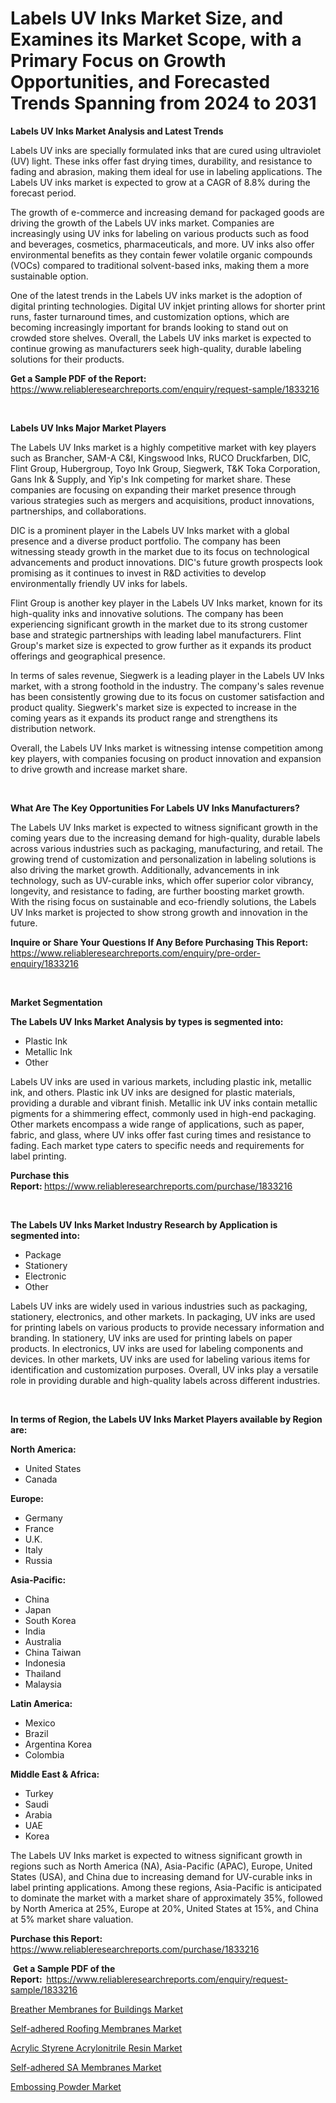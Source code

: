 <p><h1>Labels UV Inks Market Size, and Examines its Market Scope, with a Primary Focus on Growth Opportunities, and Forecasted Trends Spanning from 2024 to 2031</h1></p><p><strong>Labels UV Inks Market Analysis and Latest Trends</strong></p>
<p><p>Labels UV inks are specially formulated inks that are cured using ultraviolet (UV) light. These inks offer fast drying times, durability, and resistance to fading and abrasion, making them ideal for use in labeling applications. The Labels UV inks market is expected to grow at a CAGR of 8.8% during the forecast period.</p><p>The growth of e-commerce and increasing demand for packaged goods are driving the growth of the Labels UV inks market. Companies are increasingly using UV inks for labeling on various products such as food and beverages, cosmetics, pharmaceuticals, and more. UV inks also offer environmental benefits as they contain fewer volatile organic compounds (VOCs) compared to traditional solvent-based inks, making them a more sustainable option.</p><p>One of the latest trends in the Labels UV inks market is the adoption of digital printing technologies. Digital UV inkjet printing allows for shorter print runs, faster turnaround times, and customization options, which are becoming increasingly important for brands looking to stand out on crowded store shelves. Overall, the Labels UV inks market is expected to continue growing as manufacturers seek high-quality, durable labeling solutions for their products.</p></p>
<p><strong>Get a Sample PDF of the Report:&nbsp;</strong> <a href="https://www.reliableresearchreports.com/enquiry/request-sample/1833216">https://www.reliableresearchreports.com/enquiry/request-sample/1833216</a></p>
<p>&nbsp;</p>
<p><strong>Labels UV Inks Major Market Players</strong></p>
<p><p>The Labels UV Inks market is a highly competitive market with key players such as Brancher, SAM-A C&I, Kingswood Inks, RUCO Druckfarben, DIC, Flint Group, Hubergroup, Toyo Ink Group, Siegwerk, T&K Toka Corporation, Gans Ink & Supply, and Yip's Ink competing for market share. These companies are focusing on expanding their market presence through various strategies such as mergers and acquisitions, product innovations, partnerships, and collaborations.</p><p>DIC is a prominent player in the Labels UV Inks market with a global presence and a diverse product portfolio. The company has been witnessing steady growth in the market due to its focus on technological advancements and product innovations. DIC's future growth prospects look promising as it continues to invest in R&D activities to develop environmentally friendly UV inks for labels.</p><p>Flint Group is another key player in the Labels UV Inks market, known for its high-quality inks and innovative solutions. The company has been experiencing significant growth in the market due to its strong customer base and strategic partnerships with leading label manufacturers. Flint Group's market size is expected to grow further as it expands its product offerings and geographical presence.</p><p>In terms of sales revenue, Siegwerk is a leading player in the Labels UV Inks market, with a strong foothold in the industry. The company's sales revenue has been consistently growing due to its focus on customer satisfaction and product quality. Siegwerk's market size is expected to increase in the coming years as it expands its product range and strengthens its distribution network.</p><p>Overall, the Labels UV Inks market is witnessing intense competition among key players, with companies focusing on product innovation and expansion to drive growth and increase market share.</p></p>
<p>&nbsp;</p>
<p><strong>What Are The Key Opportunities For Labels UV Inks Manufacturers?</strong></p>
<p><p>The Labels UV Inks market is expected to witness significant growth in the coming years due to the increasing demand for high-quality, durable labels across various industries such as packaging, manufacturing, and retail. The growing trend of customization and personalization in labeling solutions is also driving the market growth. Additionally, advancements in ink technology, such as UV-curable inks, which offer superior color vibrancy, longevity, and resistance to fading, are further boosting market growth. With the rising focus on sustainable and eco-friendly solutions, the Labels UV Inks market is projected to show strong growth and innovation in the future.</p></p>
<p><strong>Inquire or Share Your Questions If Any Before Purchasing This Report:</strong> <a href="https://www.reliableresearchreports.com/enquiry/pre-order-enquiry/1833216">https://www.reliableresearchreports.com/enquiry/pre-order-enquiry/1833216</a></p>
<p>&nbsp;</p>
<p><strong>Market Segmentation</strong></p>
<p><strong>The Labels UV Inks Market Analysis by types is segmented into:</strong></p>
<p><ul><li>Plastic Ink</li><li>Metallic Ink</li><li>Other</li></ul></p>
<p><p>Labels UV inks are used in various markets, including plastic ink, metallic ink, and others. Plastic ink UV inks are designed for plastic materials, providing a durable and vibrant finish. Metallic ink UV inks contain metallic pigments for a shimmering effect, commonly used in high-end packaging. Other markets encompass a wide range of applications, such as paper, fabric, and glass, where UV inks offer fast curing times and resistance to fading. Each market type caters to specific needs and requirements for label printing.</p></p>
<p><strong>Purchase this Report:&nbsp;</strong><a href="https://www.reliableresearchreports.com/purchase/1833216">https://www.reliableresearchreports.com/purchase/1833216</a></p>
<p>&nbsp;</p>
<p><strong>The Labels UV Inks Market Industry Research by Application is segmented into:</strong></p>
<p><ul><li>Package</li><li>Stationery</li><li>Electronic</li><li>Other</li></ul></p>
<p><p>Labels UV inks are widely used in various industries such as packaging, stationery, electronics, and other markets. In packaging, UV inks are used for printing labels on various products to provide necessary information and branding. In stationery, UV inks are used for printing labels on paper products. In electronics, UV inks are used for labeling components and devices. In other markets, UV inks are used for labeling various items for identification and customization purposes. Overall, UV inks play a versatile role in providing durable and high-quality labels across different industries.</p></p>
<p>&nbsp;</p>
<p><strong>In terms of Region, the Labels UV Inks Market Players available by Region are:</strong></p>
<p>
    <p> <strong> North America: </strong>
        <ul>
            <li>United States</li>
            <li>Canada</li>
        </ul>
        </p> 
    <p> <strong> Europe: </strong>
        <ul>
            <li>Germany</li>
            <li>France</li>
            <li>U.K.</li>
            <li>Italy</li>
            <li>Russia</li>
        </ul>
        </p> 
    <p> <strong> Asia-Pacific: </strong>
        <ul>
            <li>China</li>
            <li>Japan</li>
            <li>South Korea</li>
            <li>India</li>
            <li>Australia</li>
            <li>China Taiwan</li>
            <li>Indonesia</li>
            <li>Thailand</li>
            <li>Malaysia</li>
        </ul>
        </p> 
    <p> <strong> Latin America: </strong>
        <ul>
            <li>Mexico</li>
            <li>Brazil</li>
            <li>Argentina Korea</li>
            <li>Colombia</li>
        </ul>
        </p> 
    <p> <strong> Middle East & Africa: </strong>
        <ul>
            <li>Turkey</li>
            <li>Saudi</li>
            <li>Arabia</li>
            <li>UAE</li>
            <li>Korea</li>
        </ul>
    </p>
    </p>
<p><p>The Labels UV Inks market is expected to witness significant growth in regions such as North America (NA), Asia-Pacific (APAC), Europe, United States (USA), and China due to increasing demand for UV-curable inks in label printing applications. Among these regions, Asia-Pacific is anticipated to dominate the market with a market share of approximately 35%, followed by North America at 25%, Europe at 20%, United States at 15%, and China at 5% market share valuation.</p></p>
<p><strong>Purchase this Report: </strong><a href="https://www.reliableresearchreports.com/purchase/1833216">https://www.reliableresearchreports.com/purchase/1833216</a></p>
<p>&nbsp;<strong>Get a Sample PDF of the Report:&nbsp;&nbsp;</strong><a href="https://www.reliableresearchreports.com/enquiry/request-sample/1833216">https://www.reliableresearchreports.com/enquiry/request-sample/1833216</a></p>
<p><strong></strong></p>
<p><p><a href="https://github.com/lataunyatinikmelvin59ilbd0dv/Market-Research-Report-List-1/blob/main/breather-membranes-for-buildings-market.md">Breather Membranes for Buildings Market</a></p><p><a href="https://github.com/JameTravis/Market-Research-Report-List-3/blob/main/self-adhered-roofing-membranes-market.md">Self-adhered Roofing Membranes Market</a></p><p><a href="https://issuu.com/reportprime-2/docs/acrylic-styrene-acrylonitrile-resin-market-size-20">Acrylic Styrene Acrylonitrile Resin Market</a></p><p><a href="https://github.com/vimar16th/Market-Research-Report-List-3/blob/main/self-adhered-sa-membranes-market.md">Self-adhered SA Membranes Market</a></p><p><a href="https://issuu.com/reportprime-2/docs/embossing-powder-market-size-2030.pptx">Embossing Powder Market</a></p></p>